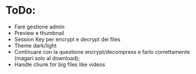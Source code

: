 # ToDo:
 - Fare gestione admin
 - Preview e thumbnail
 - Session Key per encrypt e decrypt dei files
 - Theme dark/light
 - Continuare con la questione encrypt/decompress e farlo correttamente (magari solo al download);
 - Handle chunk for big files like videos
 